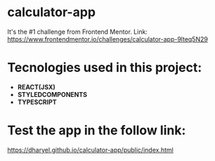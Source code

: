 # calculator-app
It's the #1 challenge from Frontend Mentor. Link: https://www.frontendmentor.io/challenges/calculator-app-9lteq5N29

# Tecnologies used in this project:
- <b>REACT(JSX)</b>
- <b>STYLEDCOMPONENTS</b>
- <b>TYPESCRIPT</b>

# Test the app in the follow link: 
https://dharyel.github.io/calculator-app/public/index.html
